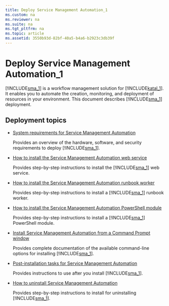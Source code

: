 ```yaml
---
title: Deploy Service Management Automation_1
ms.custom: na
ms.reviewer: na
ms.suite: na
ms.tgt_pltfrm: na
ms.topic: article
ms.assetid: 3550b93d-82bf-40a5-b4a6-b2923c3db39f
---
```

# Deploy Service Management Automation_1
[!INCLUDE[sma_1](../Token/sma_1_md.md)] is a workflow management solution for [!INCLUDE[katal_1](../Token/katal_1_md.md)]. It enables you to automate the creation, monitoring, and deployment of resources in your environment. This document describes [!INCLUDE[sma_1](../Token/sma_1_md.md)] deployment.

## Deployment topics

-   [System requirements for Service Management Automation](../Topic/System-requirements-for-Service-Management-Automation.md)

    Provides an overview of the hardware, software, and security requirements to deploy [!INCLUDE[sma_1](../Token/sma_1_md.md)].

-   [How to install the Service Management Automation web service](../Topic/How-to-install-the-Service-Management-Automation-web-service.md)

    Provides step\-by\-step instructions to install the [!INCLUDE[sma_1](../Token/sma_1_md.md)] web service.

-   [How to install the Service Management Automation runbook worker](../Topic/How-to-install-the-Service-Management-Automation-runbook-worker.md)

    Provides step\-by\-step instructions to install a [!INCLUDE[sma_1](../Token/sma_1_md.md)] runbook worker.

-   [How to install the Service Management Automation PowerShell module](../Topic/How-to-install-the-Service-Management-Automation-PowerShell-module.md)

    Provides step\-by\-step instructions to install a [!INCLUDE[sma_1](../Token/sma_1_md.md)] PowerShell module.

-   [Install Service Management Automation from a Command Prompt window](../Topic/Install-Service-Management-Automation-from-a-Command-Prompt-window.md)

    Provides complete documentation of the available command\-line options for installing [!INCLUDE[sma_1](../Token/sma_1_md.md)].

-   [Post-installation tasks for Service Management Automation](../Topic/Post-installation-tasks-for-Service-Management-Automation.md)

    Provides instructions to use after you install [!INCLUDE[sma_1](../Token/sma_1_md.md)].

-   [How to uninstall Service Management Automation](../Topic/How-to-uninstall-Service-Management-Automation.md)

    Provides step\-by\-step instructions to install for uninstalling [!INCLUDE[sma_1](../Token/sma_1_md.md)].

